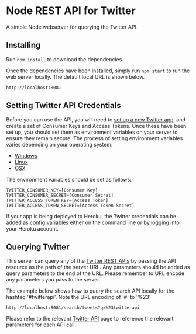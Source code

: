 # Node REST API for Twitter
A simple Node webserver for querying the Twitter API.

## Installing
Run ``npm install`` to download the dependencies.

Once the dependencies have been installed, simply run ``npm start`` to run the web server locally. The default local URL is shown below.

```
http://localhost:8081
```

## Setting Twitter API Credentials
Before you can use the API, you will need to [set up a new Twitter app](https://apps.twitter.com/). and create a set of Consumer Keys and Access Tokens. Once these have been set up, you should set them as environment variables on your server to ensure they remain secure. The process of setting environment variables varies depending on your operating system:

- [Windows](https://www.microsoft.com/resources/documentation/windows/xp/all/proddocs/en-us/sysdm_advancd_environmnt_addchange_variable.mspx?mfr=true)
- [Linux](http://www.cyberciti.biz/faq/set-environment-variable-linux/)
- [OSX](http://osxdaily.com/2015/07/28/set-enviornment-variables-mac-os-x/)

The environment variables should be set as follows:

```
TWITTER_CONSUMER_KEY=[Consumer Key]
TWITTER_CONSUMER_SECRET=[Consumer Secret]
TWITTER_ACCESS_TOKEN_KEY=[Access Token]
TWITTER_ACCESS_TOKEN_SECRET=[Access Token Secret]
```

If your app is being deployed to Heroku, the Twitter credentials can be added as [config variables](https://devcenter.heroku.com/articles/config-vars) either on the command line or by logging into your Heroku account.

## Querying Twitter

This server can query any of the [Twitter REST APIs](https://dev.twitter.com/rest/public) by passing the API resource as the path of the server URL. Any parameters should be added as query parameters to the end of the URL. Please remember to URL encode any parameters you pass to the server.

The example below shows how to query the search API locally for the hashtag '#twitterapi'. Note the URL encoding of '#' to '%23'

```
http://localhost:8081/search/tweets?q=%23twitterapi
```
Please refer to the relevant [Twitter API](https://dev.twitter.com/rest/public) page to reference the relevant parameters for each API call.